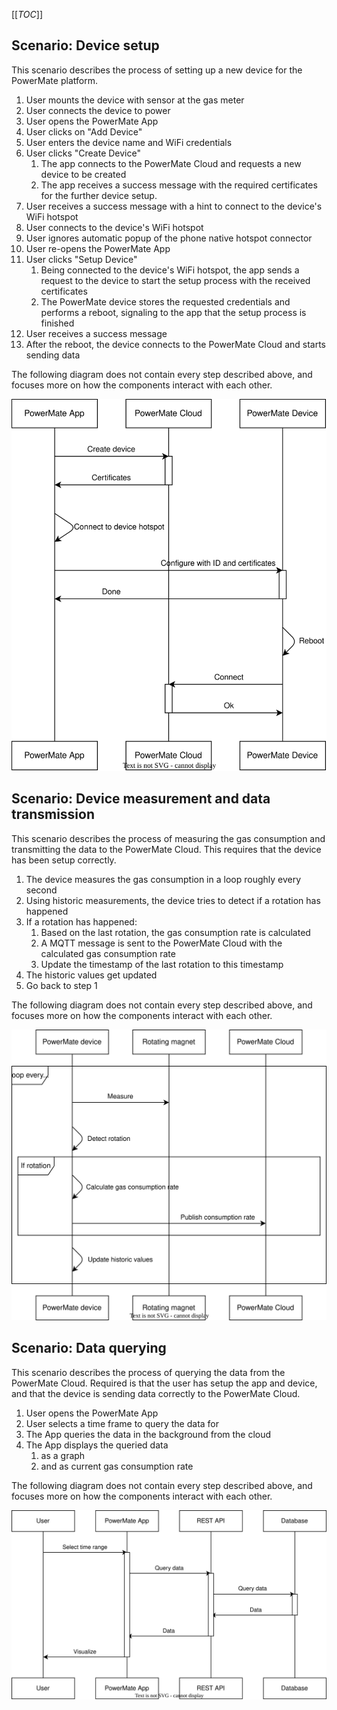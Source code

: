 [[_TOC_]]

## Scenario: Device setup

This scenario describes the process of setting up a new device for the PowerMate platform.

1. User mounts the device with sensor at the gas meter
2. User connects the device to power
3. User opens the PowerMate App
4. User clicks on "Add Device"
5. User enters the device name and WiFi credentials
6. User clicks "Create Device"
   1. The app connects to the PowerMate Cloud and requests a new device to be created
   2. The app receives a success message with the required certificates for the further device setup.
7. User receives a success message with a hint to connect to the device's WiFi hotspot
8. User connects to the device's WiFi hotspot
9. User ignores automatic popup of the phone native hotspot connector
10. User re-opens the PowerMate App
11. User clicks "Setup Device"
    1. Being connected to the device's WiFi hotspot, the app sends a request to the device to start the setup process with the received certificates
    2. The PowerMate device stores the requested credentials and performs a reboot, signaling to the app that the setup process is finished
12. User receives a success message
13. After the reboot, the device connects to the PowerMate Cloud and starts sending data

The following diagram does not contain every step described above, and focuses more on how the components interact with each other.

![](diagrams/6_device_setup.drawio.svg)

## Scenario: Device measurement and data transmission

This scenario describes the process of measuring the gas consumption and transmitting the data to the PowerMate Cloud.
This requires that the device has been setup correctly.

1. The device measures the gas consumption in a loop roughly every second
2. Using historic measurements, the device tries to detect if a rotation has happened
3. If a rotation has happened:
   1. Based on the last rotation, the gas consumption rate is calculated
   2. A MQTT message is sent to the PowerMate Cloud with the calculated gas consumption rate
   3. Update the timestamp of the last rotation to this timestamp
4. The historic values get updated
5. Go back to step 1

The following diagram does not contain every step described above, and focuses more on how the components interact with each other.

![](diagrams/6_device_measurement.drawio.svg)

## Scenario: Data querying

This scenario describes the process of querying the data from the PowerMate Cloud.
Required is that the user has setup the app and device, and that the device is sending data correctly to the PowerMate Cloud.

1. User opens the PowerMate App
2. User selects a time frame to query the data for
3. The App queries the data in the background from the cloud
4. The App displays the queried data
   1. as a graph
   2. and as current gas consumption rate

The following diagram does not contain every step described above, and focuses more on how the components interact with each other.

![](diagrams/6_data_query.drawio.svg)

